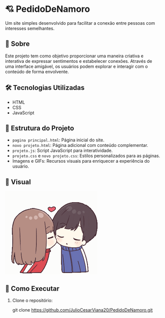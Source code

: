 # 💘 PedidoDeNamoro

Um site simples desenvolvido para facilitar a conexão entre pessoas com interesses semelhantes.

## 📖 Sobre

Este projeto tem como objetivo proporcionar uma maneira criativa e interativa de expressar sentimentos e estabelecer conexões. Através de uma interface amigável, os usuários podem explorar e interagir com o conteúdo de forma envolvente.

## 🛠️ Tecnologias Utilizadas

- HTML
- CSS
- JavaScript

## 📂 Estrutura do Projeto

- `pagina principal.html`: Página inicial do site.
- `novo projeto.html`: Página adicional com conteúdo complementar.
- `projeto.js`: Script JavaScript para interatividade.
- `projeto.css` e `novo projeto.css`: Estilos personalizados para as páginas.
- Imagens e GIFs: Recursos visuais para enriquecer a experiência do usuário.

## 📸 Visual

![Visual do Projeto](./euivoce.gif)

## 🚀 Como Executar

1. Clone o repositório:

   git clone https://github.com/JulioCesarViana20/PedidoDeNamoro.git
